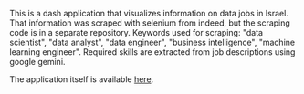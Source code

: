 This is a dash application that visualizes information on data jobs in Israel.
That information was scraped with selenium from indeed, but the scraping code is in a separate repository.
Keywords used for scraping: "data scientist", "data analyst", "data engineer", "business intelligence", "machine learning engineer".
Required skills are extracted from job descriptions using google gemini.

The application itself is available [here](https://artemvfedorov.pythonanywhere.com/).
